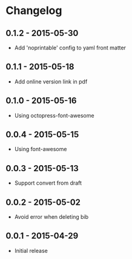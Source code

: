 # Changelog

## 0.1.2 - 2015-05-30
- Add 'noprintable' config to yaml front matter

## 0.1.1 - 2015-05-18
- Add online version link in pdf

## 0.1.0 - 2015-05-16
- Using octopress-font-awesome

## 0.0.4 - 2015-05-15
- Using font-awesome

## 0.0.3 - 2015-05-13
- Support convert from draft

## 0.0.2 - 2015-05-02
- Avoid error when deleting bib

## 0.0.1 - 2015-04-29
- Initial release
